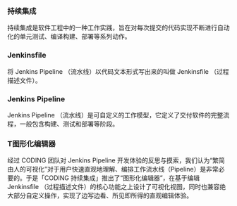 ### 持续集成
持续集成是软件工程中的一种工作实践，旨在对每次提交的代码实现不断进行自动化的单元测试、编译构建、部署等系列动作。

### Jenkinsfile
将 Jenkins Pipeline （流水线）以代码文本形式写出来的叫做 Jenkinsfile （过程描述文件）。

### Jenkins Pipeline
Jenkins Pipeline （流水线）是可自定义的工作模型，它定义了交付软件的完整流程，一般包含构建、测试和部署等阶段。

### T图形化编辑器
经过 CODING 团队对 Jenkins Pipeline 开发体验的反思与摸索，我们认为“繁简由人的可视化”对于用户快速直观地理解、编排工作流水线（Pipeline）是非常必要的。于是「CODING 持续集成」推出了“图形化编辑器”，在基于编辑 Jenkinsfile （过程描述文件）的核心功能之上设计了可视化视图，同时也兼容绝大部分自定义操作，实现了边写边看、所见即所得的直观编辑体验。

